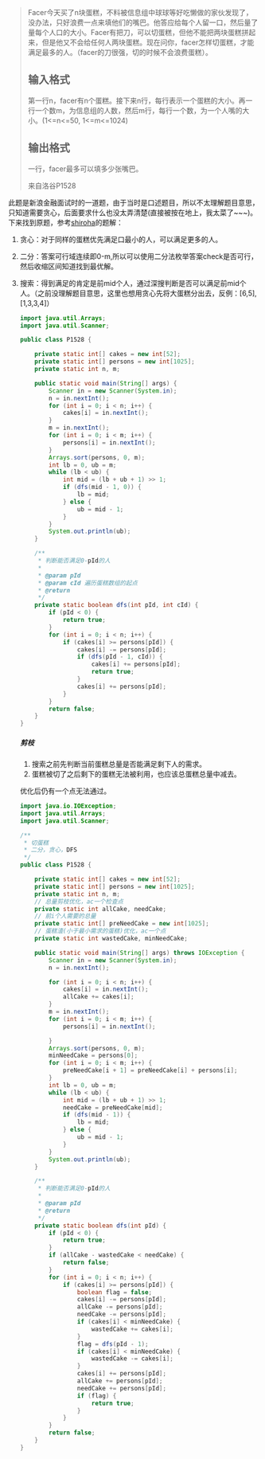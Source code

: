 > Facer今天买了n块蛋糕，不料被信息组中球球等好吃懒做的家伙发现了，没办法，只好浪费一点来填他们的嘴巴。他答应给每个人留一口，然后量了量每个人口的大小。Facer有把刀，可以切蛋糕，但他不能把两块蛋糕拼起来，但是他又不会给任何人两块蛋糕。现在问你，facer怎样切蛋糕，才能满足最多的人。（facer的刀很强，切的时候不会浪费蛋糕）。
>
> ## 输入格式
>
> 第一行n，facer有n个蛋糕。接下来n行，每行表示一个蛋糕的大小。再一行一个数m，为信息组的人数，然后m行，每行一个数，为一个人嘴的大小。(1<=n<=50, 1<=m<=1024)
>
> ## 输出格式
>
> 一行，facer最多可以填多少张嘴巴。
>
> 来自洛谷P1528

此题是新浪金融面试时的一道题，由于当时是口述题目，所以不太理解题目意思，只知道需要贪心，后面要求什么也没太弄清楚(直接被按在地上，我太菜了~~~)。下来找到原题，参考[shiroha](https://www.luogu.com.cn/user/193889)的题解：

1. 贪心：对于同样的蛋糕优先满足口最小的人，可以满足更多的人。

2. 二分：答案可行域连续即0-m,所以可以使用二分法枚举答案check是否可行，然后收缩区间知道找到最优解。

3. 搜索：得到满足的肯定是前mid个人，通过深搜判断是否可以满足前mid个人。（之前没理解题目意思，这里也想用贪心先将大蛋糕分出去，反例：[6,5],[1,3,3,4]）

   ```java
   import java.util.Arrays;
   import java.util.Scanner;

   public class P1528 {
   
       private static int[] cakes = new int[52];
       private static int[] persons = new int[1025];
       private static int n, m;
   
       public static void main(String[] args) {
           Scanner in = new Scanner(System.in);
           n = in.nextInt();
           for (int i = 0; i < n; i++) {
               cakes[i] = in.nextInt();
           }
           m = in.nextInt();
           for (int i = 0; i < m; i++) {
               persons[i] = in.nextInt();
           }
           Arrays.sort(persons, 0, m);
           int lb = 0, ub = m;
           while (lb < ub) {
               int mid = (lb + ub + 1) >> 1;
               if (dfs(mid - 1, 0)) {
                   lb = mid;
               } else {
                   ub = mid - 1;
               }
           }
           System.out.println(ub);
       }
   
       /**
        * 判断能否满足0-pId的人
        *
        * @param pId
        * @param cId 遍历蛋糕数组的起点
        * @return
        */
       private static boolean dfs(int pId, int cId) {
           if (pId < 0) {
               return true;
           }
           for (int i = 0; i < n; i++) {
               if (cakes[i] >= persons[pId]) {
                   cakes[i] -= persons[pId];
                   if (dfs(pId - 1, cId)) {
                       cakes[i] += persons[pId];
                       return true;
                   }
                   cakes[i] += persons[pId];
               }
           }
           return false;
       }
   }
   
   ```
   
   ##### 剪枝
   
   1. 搜索之前先判断当前蛋糕总量是否能满足剩下人的需求。
   2. 蛋糕被切了之后剩下的蛋糕无法被利用，也应该总蛋糕总量中减去。
   
   优化后仍有一个点无法通过。
   
   ```java
   import java.io.IOException;
   import java.util.Arrays;
   import java.util.Scanner;
   
   /**
    * 切蛋糕
    * 二分，贪心，DFS
    */
   public class P1528 {
   
       private static int[] cakes = new int[52];
       private static int[] persons = new int[1025];
       private static int n, m;
       // 总量剪枝优化，ac一个检查点
       private static int allCake, needCake;
       // 前i个人需要的总量
       private static int[] preNeedCake = new int[1025];
       // 蛋糕渣(小于最小需求的蛋糕)优化，ac一个点
       private static int wastedCake, minNeedCake;
   
       public static void main(String[] args) throws IOException {
           Scanner in = new Scanner(System.in);
           n = in.nextInt();
   
           for (int i = 0; i < n; i++) {
               cakes[i] = in.nextInt();
               allCake += cakes[i];
           }
           m = in.nextInt();
           for (int i = 0; i < m; i++) {
               persons[i] = in.nextInt();
   
           }
           Arrays.sort(persons, 0, m);
           minNeedCake = persons[0];
           for (int i = 0; i < m; i++) {
               preNeedCake[i + 1] = preNeedCake[i] + persons[i];
           }
           int lb = 0, ub = m;
           while (lb < ub) {
               int mid = (lb + ub + 1) >> 1;
               needCake = preNeedCake[mid];
               if (dfs(mid - 1)) {
                   lb = mid;
               } else {
                   ub = mid - 1;
               }
           }
           System.out.println(ub);
       }
   
       /**
        * 判断能否满足0-pId的人
        *
        * @param pId
        * @return
        */
       private static boolean dfs(int pId) {
           if (pId < 0) {
               return true;
           }
           if (allCake - wastedCake < needCake) {
               return false;
           }
           for (int i = 0; i < n; i++) {
               if (cakes[i] >= persons[pId]) {
                   boolean flag = false;
                   cakes[i] -= persons[pId];
                   allCake -= persons[pId];
                   needCake -= persons[pId];
                   if (cakes[i] < minNeedCake) {
                       wastedCake += cakes[i];
                   }
                   flag = dfs(pId - 1);
                   if (cakes[i] < minNeedCake) {
                       wastedCake -= cakes[i];
                   }
                   cakes[i] += persons[pId];
                   allCake += persons[pId];
                   needCake += persons[pId];
                   if (flag) {
                       return true;
                   }
               }
           }
           return false;
       }
   }
   ```
   
   
   
   